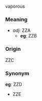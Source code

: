 vaporous
### Meaning
+ _adj_: ZZA
    + __eg__: ZZB

### Origin

ZZC

### Synonym

__eg__: ZZD

+ ZZE



